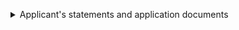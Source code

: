 <p><div class='width-50'>

<details class="govuk-details">       <summary class="govuk-details__summary">Applicant's statements and application documents</summary>       <div class="govuk-details__text"><details class="govuk-details">       <summary class="govuk-details__summary">SWET</summary>       <div class="govuk-details__text"><dl class="govuk-summary-list"><div class="govuk-summary-list__row">     <dt class="govuk-summary-list__key">Document</dt>     <dd class="govuk-summary-list__value"><a href='https://raw.githubusercontent.com/hmcts/fpl-ccd-configuration/master/resources/test.com'>swet-doc.docx</a></dd></div></dl></div></details></div></details>

</div></p>
